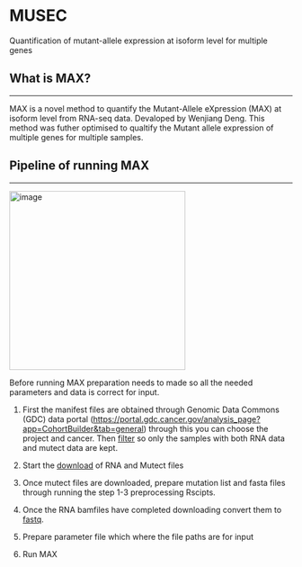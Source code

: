 # MUSEC
Quantification of mutant-allele expression at isoform level for multiple genes

## What is MAX?
______________________________________________________________________________________________________________________________________________
MAX is a novel method to quantify the Mutant-Allele eXpression (MAX) at isoform level from RNA-seq data. Devaloped by Wenjiang Deng. This method was futher optimised to qualtify the Mutant allele expression of multiple genes for multiple samples. 


## Pipeline of running MAX
______________________________________________________________________________________________________________________________________________

<img width="313" height="318" alt="image" src="https://github.com/user-attachments/assets/3aa7836e-b8e1-489b-bd5f-39b69d85ae4f" />

Before running MAX preparation needs to made so all the needed parameters and data is correct for input.

1. First the manifest files are obtained through Genomic Data Commons (GDC) data portal (https://portal.gdc.cancer.gov/analysis_page?app=CohortBuilder&tab=general) through this you can choose the project and cancer. Then [filter](./Preprocessing/Manifest_files_filtering) so only the samples with both RNA data and mutect data are kept.

2. Start the [download](./Preprocessing/Download) of RNA and Mutect files

3. Once mutect files are downloaded, prepare mutation list and fasta files through running the step 1-3 preprocessing Rscipts.

4. Once the RNA bamfiles have completed downloading convert them to [fastq](./Preprocessing/Download). 

6. Prepare parameter file which where the file paths are for input 

7. Run MAX



